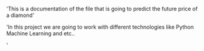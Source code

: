 'This is a documentation of the file that is going to predict the future price of a diamond'

'In this project we are going to work with different technologies like
Python
Machine Learning
and etc..

'